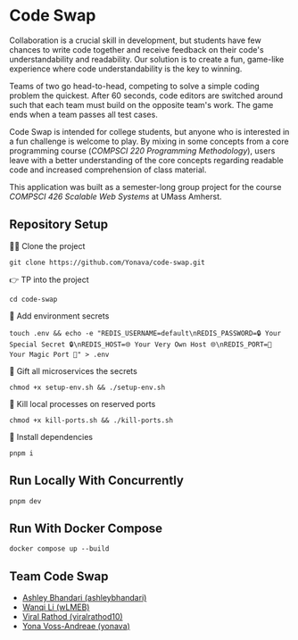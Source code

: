# Code Swap

Collaboration is a crucial skill in development, but students have few chances to write code together and receive feedback on their code's understandability and readability. Our solution is to create a fun, game-like experience where code understandability is the key to winning.

Teams of two go head-to-head, competing to solve a simple coding problem the quickest. After 60 seconds, code editors are switched around such that each team must build on the opposite team's work. The game ends when a team passes all test cases.

Code Swap is intended for college students, but anyone who is interested in a fun challenge is welcome to play. By mixing in some concepts from a core programming course (_COMPSCI 220 Programming Methodology_), users leave with a better understanding of the core concepts regarding readable code and increased comprehension of class material.

This application was built as a semester-long group project for the course _COMPSCI 426 Scalable Web Systems_ at UMass Amherst.

## Repository Setup

🧑‍💻 Clone the project

```
git clone https://github.com/Yonava/code-swap.git
```

👉 TP into the project

```
cd code-swap
```

🤫 Add environment secrets

```
touch .env && echo -e "REDIS_USERNAME=default\nREDIS_PASSWORD=🔒 Your Special Secret 🔒\nREDIS_HOST=🌐 Your Very Own Host 🌐\nREDIS_PORT=🔢 Your Magic Port 🔢" > .env
```

🎁 Gift all microservices the secrets

```
chmod +x setup-env.sh && ./setup-env.sh
```

🔪 Kill local processes on reserved ports

```
chmod +x kill-ports.sh && ./kill-ports.sh
```

🤠 Install dependencies

```
pnpm i
```


## Run Locally With Concurrently

```
pnpm dev
```

## Run With Docker Compose

```
docker compose up --build
```


## Team Code Swap

- [Ashley Bhandari (ashleybhandari)](https://github.com/ashleybhandari)
- [Wanqi Li (wLMEB)](https://github.com/wLMEB)
- [Viral Rathod (viralrathod10)](https://github.com/viralrathod10)
- [Yona Voss-Andreae (yonava)](https://github.com/yonava)
